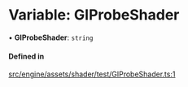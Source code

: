 # Variable: GIProbeShader

• **GIProbeShader**: `string`

#### Defined in

[src/engine/assets/shader/test/GIProbeShader.ts:1](https://github.com/Orillusion/orillusion/blob/main/src/engine/assets/shader/test/GIProbeShader.ts#L1)
